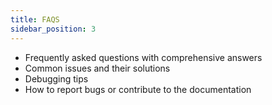 ```yaml
---
title: FAQS
sidebar_position: 3
---
```


- Frequently asked questions with comprehensive answers
- Common issues and their solutions
- Debugging tips
- How to report bugs or contribute to the documentation